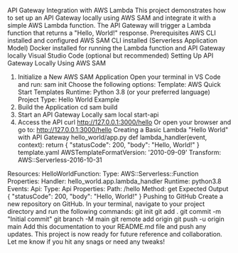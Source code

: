 API Gateway Integration with AWS Lambda
This project demonstrates how to set up an API Gateway locally using AWS SAM and integrate it with a simple AWS Lambda function. The API Gateway will trigger a Lambda function that returns a "Hello, World!" response.
Prerequisites
AWS CLI installed and configured
AWS SAM CLI installed (Serverless Application Model)
Docker installed for running the Lambda function and API Gateway locally
Visual Studio Code (optional but recommended)
Setting Up API Gateway Locally Using AWS SAM
1. Initialize a New AWS SAM Application
Open your terminal in VS Code and run:
sam init
Choose the following options:
Template: AWS Quick Start Templates
Runtime: Python 3.8 (or your preferred language)
Project Type: Hello World Example
2. Build the Application
cd <your-sam-app-directory>
sam build
3. Start an API Gateway Locally
sam local start-api
4. Access the API
curl http://127.0.0.1:3000/hello
Or open your browser and go to: http://127.0.0.1:3000/hello
Creating a Basic Lambda "Hello World" with API Gateway
hello_world/app.py
def lambda_handler(event, context):
    return {
        "statusCode": 200,
        "body": "Hello, World!"
    }
template.yaml
AWSTemplateFormatVersion: '2010-09-09'
Transform: AWS::Serverless-2016-10-31

Resources:
  HelloWorldFunction:
    Type: AWS::Serverless::Function
    Properties:
      Handler: hello_world.app.lambda_handler
      Runtime: python3.8
      Events:
        Api:
          Type: Api
          Properties:
            Path: /hello
            Method: get
Expected Output
{
  "statusCode": 200,
  "body": "Hello, World!"
}
Pushing to GitHub
Create a new repository on GitHub.
In your terminal, navigate to your project directory and run the following commands:
git init
git add .
git commit -m "Initial commit"
git branch -M main
git remote add origin <your-github-repo-url>
git push -u origin main
Add this documentation to your README.md file and push any updates.
This project is now ready for future reference and collaboration. Let me know if you hit any snags or need any tweaks!


